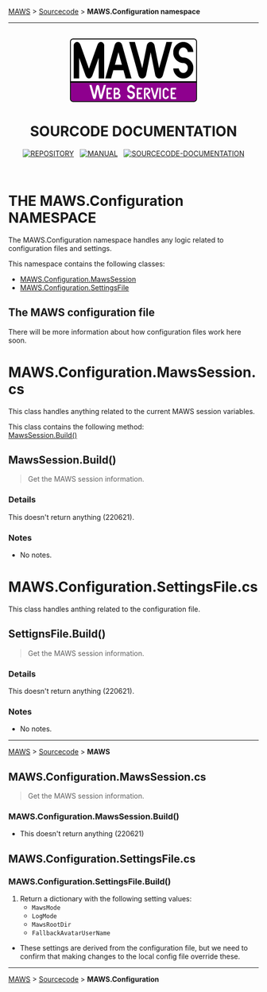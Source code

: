 <!-- b220624.102340 -->

[MAWS](https://github.com/spectrum-health-systems/MAWS) &gt; [Sourcecode](../Sourcecode/MAWS-Sourcecode.md) &gt;  **MAWS.Configuration namespace**

***

<br>

<div align="center">

  <img src="../../.github/Resources/Assets/Logos/maws-logo-web-service-512x256.png" alt="MAWS logo" width="256">
  <h1> 
    SOURCODE DOCUMENTATION
  </h1>

  [![REPOSITORY](https://img.shields.io/badge/REPOSITORY-550055?style=for-the-badge)](https://github.com/spectrum-health-systems/MAWSC)&nbsp;&nbsp;&nbsp;[![MANUAL](https://img.shields.io/badge/MANUAL-550055?style=for-the-badge)](../Manual/MAWSC-Manual.md)&nbsp;&nbsp;&nbsp;[![SOURCECODE-DOCUMENTATION](https://img.shields.io/badge/SOURCECODE%20DOCUMENTATION-8e008e?style=for-the-badge)](MAWSC-Sourcecode.md)

</div>

<br>

# THE **MAWS.Configuration** NAMESPACE
The MAWS.Configuration namespace handles any logic related to configuration files and settings.

This namespace contains the following classes:
* [MAWS.Configuration.MawsSession](#mawsconfigurationmawssessioncs)
* [MAWS.Configuration.SettingsFile](#mawsconfigurationsettingsfilecs)

## The MAWS configuration file
There will be more information about how configuration files work here soon.

# MAWS.Configuration.MawsSession.cs
This class handles anything related to the current MAWS session variables.

This class contains the following method:<br>
[MawsSession.Build()](#mawssessionbuild)

## MawsSession.Build()
> Get the MAWS session information.

### Details
This doesn't return anything (220621).

### Notes
* No notes.

# MAWS.Configuration.SettingsFile.cs
This class handles anthing related to the configuration file.

## SettignsFile.Build()
> Get the MAWS session information.

### Details
This doesn't return anything (220621).

### Notes
* No notes.





***

[MAWS](https://github.com/spectrum-health-systems/MAWS) &gt; [Sourcecode](../Sourcecode/MAWS-Sourcecode.md) &gt;  **MAWS**



## MAWS.Configuration.MawsSession.cs
> Get the MAWS session information.

### MAWS.Configuration.MawsSession.Build()
* This doesn't return anything (220621)

## MAWS.Configuration.SettingsFile.cs

### MAWS.Configuration.SettingsFile.Build()
1. Return a dictionary with the following setting values:
    - `MawsMode`
    - `LogMode`
    - `MawsRootDir`
    - `FallbackAvatarUserName`

* These settings are derived from the configuration file, but we need to confirm that making changes to the local config file override these.

***

[MAWS](https://github.com/spectrum-health-systems/MAWS) &gt; [Sourcecode](../Sourcecode/MAWS-Sourcecode.md) &gt;  **MAWS.Configuration**